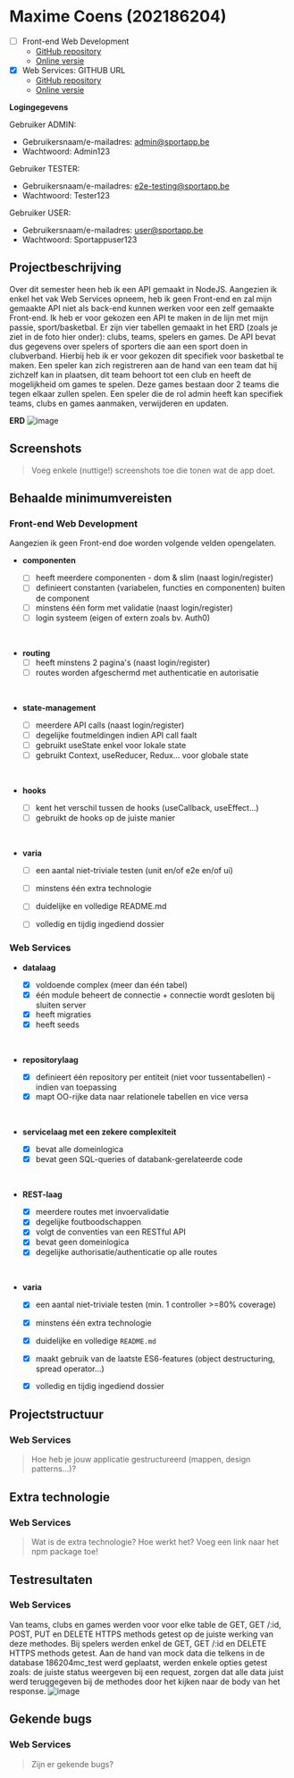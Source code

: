 # Maxime Coens (202186204)

- [ ] Front-end Web Development
  - [GitHub repository](github.com/HOGENT-Web)
  - [Online versie](github.com/HOGENT-Web)
- [x] Web Services: GITHUB URL
  - [GitHub repository](github.com/Web-IV/2223-webservices-maximecoens)
  - [Online versie](github.com/HOGENT-Web)

**Logingegevens**

Gebruiker ADMIN:
- Gebruikersnaam/e-mailadres: admin@sportapp.be
- Wachtwoord: Admin123

Gebruiker TESTER:
- Gebruikersnaam/e-mailadres: e2e-testing@sportapp.be
- Wachtwoord: Tester123

Gebruiker USER:
- Gebruikersnaam/e-mailadres: user@sportapp.be
- Wachtwoord: Sportappuser123

## Projectbeschrijving

Over dit semester heen heb ik een API gemaakt in NodeJS. Aangezien ik enkel het vak Web Services opneem, heb ik geen Front-end en zal mijn gemaakte API niet als back-end kunnen werken voor een zelf gemaakte Front-end.
Ik heb er voor gekozen een API te maken in de lijn met mijn passie, sport/basketbal.
Er zijn vier tabellen gemaakt in het ERD (zoals je ziet in de foto hier onder): clubs, teams, spelers en games.
De API bevat dus gegevens over spelers of sporters die aan een sport doen in clubverband.
Hierbij heb ik er voor gekozen dit specifiek voor basketbal te maken.
Een speler kan zich registreren aan de hand van een team dat hij zichzelf kan in plaatsen, dit team behoort tot een club en heeft de mogelijkheid om games te spelen. Deze games bestaan door 2 teams die tegen elkaar zullen spelen.
Een speler die de rol admin heeft kan specifiek teams, clubs en games aanmaken, verwijderen en updaten.

**ERD**
![image](https://user-images.githubusercontent.com/84249943/209184565-3a9aa59b-8f59-446d-a52b-4dd79ea52980.png)


## Screenshots

> Voeg enkele (nuttige!) screenshots toe die tonen wat de app doet.

## Behaalde minimumvereisten

### Front-end Web Development

Aangezien ik geen Front-end doe worden volgende velden opengelaten.

- **componenten**

  - [ ] heeft meerdere componenten - dom & slim (naast login/register)
  - [ ] definieert constanten (variabelen, functies en componenten) buiten de component
  - [ ] minstens één form met validatie (naast login/register)
  - [ ] login systeem (eigen of extern zoals bv. Auth0)
<br />

- **routing**
  - [ ] heeft minstens 2 pagina's (naast login/register)
  - [ ] routes worden afgeschermd met authenticatie en autorisatie
<br />

- **state-management**

  - [ ] meerdere API calls (naast login/register)
  - [ ] degelijke foutmeldingen indien API call faalt
  - [ ] gebruikt useState enkel voor lokale state
  - [ ] gebruikt Context, useReducer, Redux… voor globale state
<br />

- **hooks**

  - [ ] kent het verschil tussen de hooks (useCallback, useEffect…)
  - [ ] gebruikt de hooks op de juiste manier
<br />

- **varia**
  - [ ] een aantal niet-triviale testen (unit en/of e2e en/of ui)
  - [ ] minstens één extra technologie
  - [ ] duidelijke en volledige README.md
  - [ ] volledig en tijdig ingediend dossier


### Web Services

- **datalaag**

  - [x] voldoende complex (meer dan één tabel)
  - [x] één module beheert de connectie + connectie wordt gesloten bij sluiten server
  - [x] heeft migraties
  - [x] heeft seeds
<br />

- **repositorylaag**

  - [x] definieert één repository per entiteit (niet voor tussentabellen) - indien van toepassing
  - [x] mapt OO-rijke data naar relationele tabellen en vice versa
<br />

- **servicelaag met een zekere complexiteit**

  - [x] bevat alle domeinlogica
  - [x] bevat geen SQL-queries of databank-gerelateerde code
<br />

- **REST-laag**

  - [x] meerdere routes met invoervalidatie
  - [x] degelijke foutboodschappen
  - [x] volgt de conventies van een RESTful API
  - [x] bevat geen domeinlogica
  - [x] degelijke authorisatie/authenticatie op alle routes
<br />

- **varia**
  - [x] een aantal niet-triviale testen (min. 1 controller >=80% coverage)
  - [x] minstens één extra technologie
  - [x] duidelijke en volledige `README.md`
  - [x] maakt gebruik van de laatste ES6-features (object destructuring, spread operator...)
  - [x] volledig en tijdig ingediend dossier


## Projectstructuur

### Web Services

> Hoe heb je jouw applicatie gestructureerd (mappen, design patterns...)?

## Extra technologie

### Web Services

> Wat is de extra technologie? Hoe werkt het? Voeg een link naar het npm package toe!

## Testresultaten

### Web Services

Van teams, clubs en games werden voor voor elke table de GET, GET /:id, POST, PUT en DELETE HTTPS methods getest op de juiste werking van deze methodes.
Bij spelers werden enkel de GET, GET /:id en DELETE HTTPS methods getest.
Aan de hand van mock data die telkens in de database 186204mc_test werd geplaatst, werden enkele opties getest zoals: de juiste status weergeven bij een request, zorgen dat alle data juist werd teruggegeven bij de methodes door het kijken naar de body van het response.
![image](https://user-images.githubusercontent.com/84249943/209231913-8b9c1351-0fba-409f-a861-237b7cf71587.png)


## Gekende bugs

### Web Services

> Zijn er gekende bugs?
